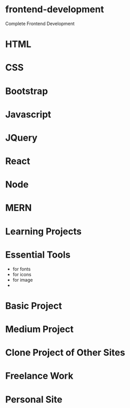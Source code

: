 # frontend-development
Complete Frontend Development


HTML
====





CSS
===




Bootstrap
=========




Javascript
==========




JQuery
======






React
=====




Node
====




MERN
====




Learning Projects
================


Essential Tools
===============
   - for fonts
   - for icons
   - for image
   - 



Basic Project
=============


Medium Project
==============




Clone Project of Other Sites
============================






Freelance Work
==============





Personal Site
=============










